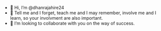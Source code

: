 - 👋 Hi, I’m @dhanrajahire24
- 🌱 Tell me and I forget, teach me and I may remember, involve me and I learn, so your involvment are also important.
- 💞️ I’m looking to collaborate with you on the way of success.
<!---
dhanrajahire24/dhanrajahire24 is a ✨ special ✨ repository because its `README.md` (this file) appears on your GitHub profile.
You can click the Preview link to take a look at your changes.
--->
